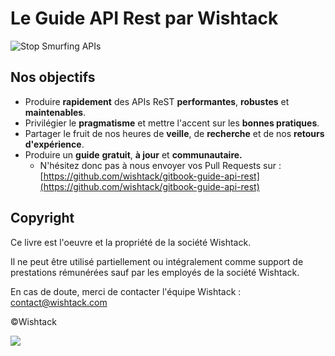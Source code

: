 # Le Guide API Rest par Wishtack

![Stop Smurfing APIs](.gitbook/assets/smurf-api.png)

## Nos objectifs <a id="nos-objectifs"></a>

* Produire **rapidement** des APIs ReST **performantes**, **robustes** et **maintenables**.
* Privilégier le **pragmatisme** et mettre l'accent sur les **bonnes pratiques**.
* Partager le fruit de nos heures de **veille**, de **recherche** et de nos **retours d'expérience**.
* Produire un **guide** **gratuit**, **à jour** et **communautaire.**
  * N'hésitez donc pas à nous envoyer vos Pull Requests sur : [https://github.com/wishtack/gitbook-guide-api-rest](https://github.com/wishtack/gitbook-guide-api-rest)

## Copyright <a id="copyright"></a>

Ce livre est l'oeuvre et la propriété de la société Wishtack.

Il ne peut être utilisé partiellement ou intégralement comme support de prestations rémunérées sauf par les employés de la société Wishtack.

En cas de doute, merci de contacter l'équipe Wishtack : [contact@wishtack.com](mailto:contact@wishtack.com)​

©Wishtack



![](.gitbook/assets/wishtack-logo-with-text.png)

